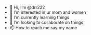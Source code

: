 - 👋 Hi, I’m @drr222
- 👀 I’m interested in ur mom and women
- 🌱 I’m currently learning things
- 💞️ I’m looking to collaborate on things
- 📫 How to reach me say my name
<!---
drr222/drr222 is a ✨ special ✨ repository because its `README.md` (this file) appears on your GitHub profile.
You can click the Preview link to take a look at your changes.
--->
